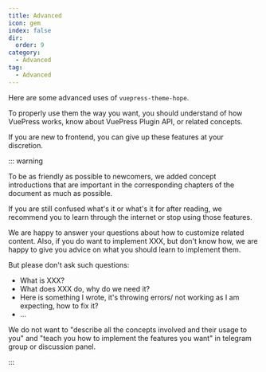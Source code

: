 ```yaml
---
title: Advanced
icon: gem
index: false
dir:
  order: 9
category:
  - Advanced
tag:
  - Advanced
---
```


Here are some advanced uses of `vuepress-theme-hope`.

To properly use them the way you want, you should understand of how VuePress works, know about VuePress Plugin API, or related concepts.

If you are new to frontend, you can give up these features at your discretion.

::: warning

To be as friendly as possible to newcomers, we added concept introductions that are important in the corresponding chapters of the document as much as possible.

If you are still confused what's it or what's it for after reading, we recommend you to learn through the internet or stop using those features.

We are happy to answer your questions about how to customize related content. Also, if you do want to implement XXX, but don't know how, we are happy to give you advice on what you should learn to implement them.

But please don't ask such questions:

- What is XXX?
- What does XXX do, why do we need it?
- Here is something I wrote, it's throwing errors/ not working as I am expecting, how to fix it?
- ...

We do not want to "describe all the concepts involved and their usage to you" and "teach you how to implement the features you want" in telegram group or discussion panel.

:::

<AutoCatalog />
